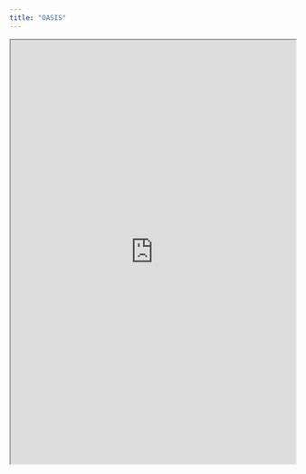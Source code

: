 ```yaml
---
title: "OASIS"
---
```




<iframe height="750" width="100%" src="https://ewelton.github.io/ktest/wiki.html#OASIS"></iframe>
